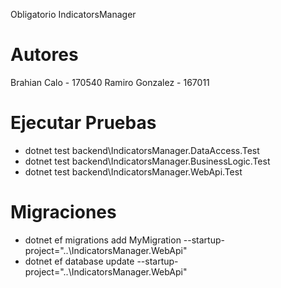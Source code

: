 Obligatorio IndicatorsManager

# Autores
Brahian Calo - 170540
Ramiro Gonzalez - 167011

# Ejecutar Pruebas
<ul>
<li>dotnet test backend\IndicatorsManager.DataAccess.Test</li>
<li>dotnet test backend\IndicatorsManager.BusinessLogic.Test</li>
<li>dotnet test backend\IndicatorsManager.WebApi.Test</li>
</ul>

# Migraciones
<ul>
<li>dotnet ef migrations add MyMigration --startup-project="..\IndicatorsManager.WebApi"</li>  
<li>dotnet ef database update --startup-project="..\IndicatorsManager.WebApi"</li>
<ul>